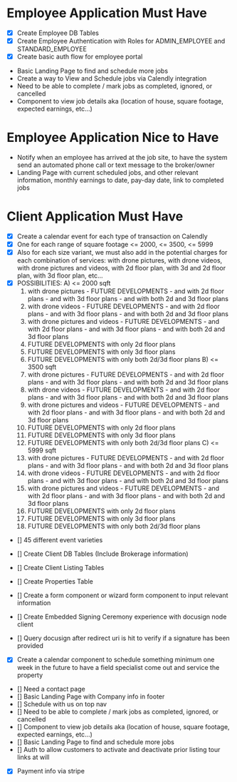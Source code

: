 
# Employee Application Must Have
- [X] Create Employee DB Tables
- [X] Create Employee Authentication with Roles for ADMIN_EMPLOYEE and STANDARD_EMPLOYEE
- [X] Create basic auth flow for employee portal
- Basic Landing Page to find and schedule more jobs
- Create a way to View and Schedule jobs via Calendly integration
- Need to be able to complete / mark jobs as completed, ignored, or cancelled
- Component to view job details aka (location of house, square footage, expected earnings, etc...)

# Employee Application Nice to Have
- Notify when an employee has arrived at the job site, to have the system send an automated phone call or text message to the broker/owner
- Landing Page with current scheduled jobs, and other relevant information, monthly earnings to date, pay-day date, link to completed jobs


# Client Application Must Have
- [X] Create a calendar event for each type of transaction on Calendly
-  [X] One for each range of square footage <= 2000, <= 3500, <= 5999
- [X] Also for each size variant, we must also add in the potential charges for each combination of services: with drone pictures, with drone videos, with drone pictures and videos, with 2d floor plan, with 3d and 2d floor plan, with 3d floor plan, etc...
- [X] POSSIBILITIES:
  A) <= 2000 sqft
    1. with drone pictures
      - FUTURE DEVELOPMENTS
      - and with 2d floor plans
      - and with 3d floor plans
      - and with both 2d and 3d floor plans
    2. with drone videos
      - FUTURE DEVELOPMENTS
      - and with 2d floor plans
      - and with 3d floor plans
      - and with both 2d and 3d floor plans
    3. with drone pictures and videos
      - FUTURE DEVELOPMENTS
      - and with 2d floor plans
      - and with 3d floor plans
      - and with both 2d and 3d floor plans
    4. FUTURE DEVELOPMENTS with only 2d floor plans
    5. FUTURE DEVELOPMENTS with only 3d floor plans
    6. FUTURE DEVELOPMENTS with only both 2d/3d floor plans
  B) <= 3500 sqft
    1. with drone pictures
      - FUTURE DEVELOPMENTS
      - and with 2d floor plans
      - and with 3d floor plans
      - and with both 2d and 3d floor plans
    2. with drone videos
      - FUTURE DEVELOPMENTS
      - and with 2d floor plans
      - and with 3d floor plans
      - and with both 2d and 3d floor plans
    3. with drone pictures and videos
      - FUTURE DEVELOPMENTS
      - and with 2d floor plans
      - and with 3d floor plans
      - and with both 2d and 3d floor plans
    4. FUTURE DEVELOPMENTS with only 2d floor plans
    5. FUTURE DEVELOPMENTS with only 3d floor plans
    6. FUTURE DEVELOPMENTS with only both 2d/3d floor plans
  C) <= 5999 sqft
    1. with drone pictures
      - FUTURE DEVELOPMENTS
      - and with 2d floor plans
      - and with 3d floor plans
      - and with both 2d and 3d floor plans
    2. with drone videos
      - FUTURE DEVELOPMENTS
      - and with 2d floor plans
      - and with 3d floor plans
      - and with both 2d and 3d floor plans
    3. with drone pictures and videos
      - FUTURE DEVELOPMENTS
      - and with 2d floor plans
      - and with 3d floor plans
      - and with both 2d and 3d floor plans
    4. FUTURE DEVELOPMENTS with only 2d floor plans
    5. FUTURE DEVELOPMENTS with only 3d floor plans
    6. FUTURE DEVELOPMENTS with only both 2d/3d floor plans
- [] 45 different event varieties

- [] Create Client DB Tables (Include Brokerage information)
- [] Create Client Listing Tables
- [] Create Properties Table
- [] Create a form component or wizard form component to input relevant information
- [] Create Embedded Signing Ceremony experience with docusign node client
- [] Query docusign after redirect uri is hit to verify if a signature has been provided
- [X] Create a calendar component to schedule something minimum one week in the future to have a field specialist come out and service the property
- [] Need a contact page
- [] Basic Landing Page with Company info in footer
- [] Schedule with us on top nav
- [] Need to be able to complete / mark jobs as completed, ignored, or cancelled
- [] Component to view job details aka (location of house, square footage, expected earnings, etc...)
- [] Basic Landing Page to find and schedule more jobs
- [] Auth to allow customers to activate and deactivate prior listing tour links at will
- [X] Payment info via stripe
